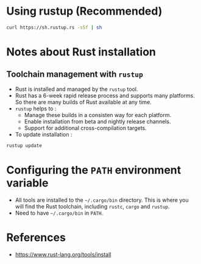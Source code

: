 # Using rustup (Recommended)
```bash
curl https://sh.rustup.rs -sSf | sh
```
# Notes about Rust installation
## Toolchain management with `rustup`
* Rust is installed and managed by the `rustup` tool.
* Rust has a 6-week rapid release process and supports many platforms. So there are many builds of Rust available at any time.
* `rustup` helps to :
	* Manage these builds in a consisten way for each platform.
	* Enable installation from beta and nightly release channels.
	* Support for additional cross-compilation targets.
* To update installation :
```bash
rustup update
```
# Configuring the `PATH` environment variable
* All tools are installed to the `~/.cargo/bin` directory. This is where you will find the Rust toolchain, including `rustc`, `cargo` and `rustup`.
* Need to have `~/.cargo/bin` in `PATH`.
# References
* https://www.rust-lang.org/tools/install
